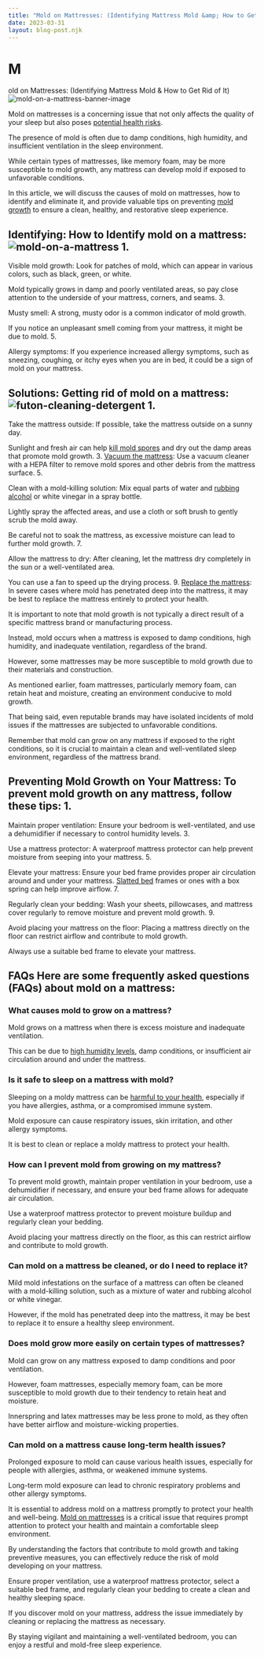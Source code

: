 ```yaml
---
title: "Mold on Mattresses: (Identifying Mattress Mold &amp; How to Get Rid of It)"
date: 2023-03-31
layout: blog-post.njk
---
```


# M

old on Mattresses: (Identifying Mattress Mold & How to Get Rid of It) ![mold-on-a-mattress-banner-image](/images/blog/Most-Attractive-Youtube-Thumbnail-2023-03-30T211954.437-1024x576.png)

Mold on mattresses is a concerning issue that not only affects the quality of your sleep but also poses [potential health risks](https://www.cdc.gov/mold/default.htm#:~:text=For%20some%20people%2C%20mold%20can,in%20their%20lungs%20from%20mold.).

The presence of mold is often due to damp conditions, high humidity, and insufficient ventilation in the sleep environment.

While certain types of mattresses, like memory foam, may be more susceptible to mold growth, any mattress can develop mold if exposed to unfavorable conditions.

In this article, we will discuss the causes of mold on mattresses, how to identify and eliminate it, and provide valuable tips on preventing [mold growth](https://www.epa.gov/mold/why-mold-growing-my-home#:~:text=Molds%20reproduce%20by%20means%20of,grow%20without%20water%20or%20moisture.) to ensure a clean, healthy, and restorative sleep experience.

## Identifying: How to Identify mold on a mattress: ![mold-on-a-mattress](/images/blog/MoldyTempurpedic-1024x768.jpeg) 1.

Visible mold growth: Look for patches of mold, which can appear in various colors, such as black, green, or white.

Mold typically grows in damp and poorly ventilated areas, so pay close attention to the underside of your mattress, corners, and seams. 3.

Musty smell: A strong, musty odor is a common indicator of mold growth.

If you notice an unpleasant smell coming from your mattress, it might be due to mold. 5.

Allergy symptoms: If you experience increased allergy symptoms, such as sneezing, coughing, or itchy eyes when you are in bed, it could be a sign of mold on your mattress.

## Solutions: Getting rid of mold on a mattress: ![futon-cleaning-detergent](/images/blog/Add-a-heading-70-1024x819.png) 1.

Take the mattress outside: If possible, take the mattress outside on a sunny day.

Sunlight and fresh air can help [kill mold spores](https://www.homedepot.com/c/ah/how-to-get-rid-of-mold/9ba683603be9fa5395fab907c52351c#:~:text=Use%20undiluted%20white%20vinegar%20on,solution%20of%20ammonia%20and%20water.) and dry out the damp areas that promote mold growth. 3. [Vacuum the mattress](/blog/mattress-vacuums/): Use a vacuum cleaner with a HEPA filter to remove mold spores and other debris from the mattress surface. 5.

Clean with a mold-killing solution: Mix equal parts of water and [rubbing alcohol](/blog/what-happens-when-you-spray-rubbing-alcohol-on-your-mattress/) or white vinegar in a spray bottle.

Lightly spray the affected areas, and use a cloth or soft brush to gently scrub the mold away.

Be careful not to soak the mattress, as excessive moisture can lead to further mold growth. 7.

Allow the mattress to dry: After cleaning, let the mattress dry completely in the sun or a well-ventilated area.

You can use a fan to speed up the drying process. 9. [Replace the mattress](/blog/top-mattress-picks/): In severe cases where mold has penetrated deep into the mattress, it may be best to replace the mattress entirely to protect your health.

It is important to note that mold growth is not typically a direct result of a specific mattress brand or manufacturing process.

Instead, mold occurs when a mattress is exposed to damp conditions, high humidity, and inadequate ventilation, regardless of the brand.

However, some mattresses may be more susceptible to mold growth due to their materials and construction.

As mentioned earlier, foam mattresses, particularly memory foam, can retain heat and moisture, creating an environment conducive to mold growth.

That being said, even reputable brands may have isolated incidents of mold issues if the mattresses are subjected to unfavorable conditions.

Remember that mold can grow on any mattress if exposed to the right conditions, so it is crucial to maintain a clean and well-ventilated sleep environment, regardless of the mattress brand.

## Preventing Mold Growth on Your Mattress: To prevent mold growth on any mattress, follow these tips: 1.

Maintain proper ventilation: Ensure your bedroom is well-ventilated, and use a dehumidifier if necessary to control humidity levels. 3.

Use a mattress protector: A waterproof mattress protector can help prevent moisture from seeping into your mattress. 5.

Elevate your mattress: Ensure your bed frame provides proper air circulation around and under your mattress. [Slatted bed](/blog/18-beautiful-slatted-bed-bases-that-do-not-require-a-box-spring/) frames or ones with a box spring can help improve airflow. 7.

Regularly clean your bedding: Wash your sheets, pillowcases, and mattress cover regularly to remove moisture and prevent mold growth. 9.

Avoid placing your mattress on the floor: Placing a mattress directly on the floor can restrict airflow and contribute to mold growth.

Always use a suitable bed frame to elevate your mattress.

## FAQs Here are some frequently asked questions (FAQs) about mold on a mattress: 

### What causes mold to grow on a mattress?

Mold grows on a mattress when there is excess moisture and inadequate ventilation.

This can be due to [high humidity levels](https://epi.dph.ncdhhs.gov/oee/mold/conditions.html#:~:text=If%20there%20are%20no%20cold,mold%20will%20almost%20certainly%20grow.), damp conditions, or insufficient air circulation around and under the mattress.

### Is it safe to sleep on a mattress with mold?

Sleeping on a moldy mattress can be [harmful to your health](https://www.mayoclinic.org/diseases-conditions/mold-allergy/symptoms-causes/syc-20351519), especially if you have allergies, asthma, or a compromised immune system.

Mold exposure can cause respiratory issues, skin irritation, and other allergy symptoms.

It is best to clean or replace a moldy mattress to protect your health.

### How can I prevent mold from growing on my mattress?

To prevent mold growth, maintain proper ventilation in your bedroom, use a dehumidifier if necessary, and ensure your bed frame allows for adequate air circulation.

Use a waterproof mattress protector to prevent moisture buildup and regularly clean your bedding.

Avoid placing your mattress directly on the floor, as this can restrict airflow and contribute to mold growth.

### Can mold on a mattress be cleaned, or do I need to replace it?

Mild mold infestations on the surface of a mattress can often be cleaned with a mold-killing solution, such as a mixture of water and rubbing alcohol or white vinegar.

However, if the mold has penetrated deep into the mattress, it may be best to replace it to ensure a healthy sleep environment.

### Does mold grow more easily on certain types of mattresses?

Mold can grow on any mattress exposed to damp conditions and poor ventilation.

However, foam mattresses, especially memory foam, can be more susceptible to mold growth due to their tendency to retain heat and moisture.

Innerspring and latex mattresses may be less prone to mold, as they often have better airflow and moisture-wicking properties.

### Can mold on a mattress cause long-term health issues?

Prolonged exposure to mold can cause various health issues, especially for people with allergies, asthma, or weakened immune systems.

Long-term mold exposure can lead to chronic respiratory problems and other allergy symptoms.

It is essential to address mold on a mattress promptly to protect your health and well-being. [Mold on mattresses](https://abc7news.com/tempupedic-mattress-mold-found-on-tempurpedic-refund-7-your-side/1056292/) is a critical issue that requires prompt attention to protect your health and maintain a comfortable sleep environment.

By understanding the factors that contribute to mold growth and taking preventive measures, you can effectively reduce the risk of mold developing on your mattress.

Ensure proper ventilation, use a waterproof mattress protector, select a suitable bed frame, and regularly clean your bedding to create a clean and healthy sleeping space.

If you discover mold on your mattress, address the issue immediately by cleaning or replacing the mattress as necessary.

By staying vigilant and maintaining a well-ventilated bedroom, you can enjoy a restful and mold-free sleep experience.

